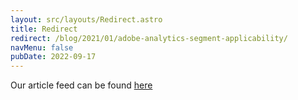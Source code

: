 ```yaml
---
layout: src/layouts/Redirect.astro
title: Redirect
redirect: /blog/2021/01/adobe-analytics-segment-applicability/
navMenu: false
pubDate: 2022-09-17
---
```

<div>
Our article feed can be found <a href="/blog/2021/01/adobe-analytics-segment-applicability/">here</a>
</div>
